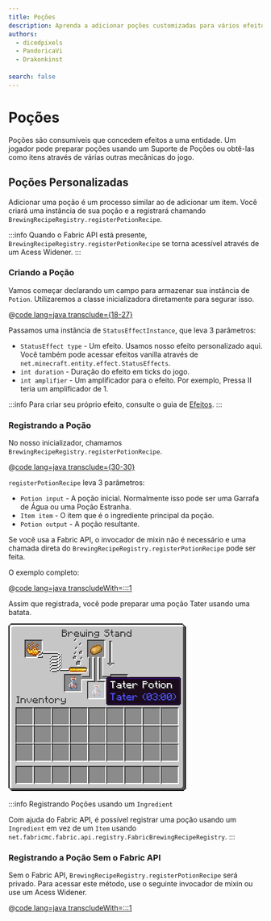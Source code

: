 ```yaml
---
title: Poções
description: Aprenda a adicionar poções customizadas para vários efeitos de estado.
authors:
  - dicedpixels
  - PandoricaVi
  - Drakonkinst

search: false
---
```


# Poções

Poções são consumíveis que concedem efeitos a uma entidade. Um jogador pode preparar poções usando um Suporte de Poções ou obtê-las como itens através de várias outras mecânicas do jogo.

## Poções Personalizadas

Adicionar uma poção é um processo similar ao de adicionar um item. Você criará uma instância de sua poção e a registrará chamando `BrewingRecipeRegistry.registerPotionRecipe`.

:::info
Quando o Fabric API está presente, `BrewingRecipeRegistry.registerPotionRecipe` se torna acessível através de um Acess Widener.
:::

### Criando a Poção

Vamos começar declarando um campo para armazenar sua instância de `Potion`. Utilizaremos a classe inicializadora diretamente para segurar isso.

@[code lang=java transclude={18-27}](@/reference/latest/src/main/java/com/example/docs/potion/FabricDocsReferencePotions.java)

Passamos uma instância de `StatusEffectInstance`, que leva 3 parâmetros:

- `StatusEffect type` - Um efeito. Usamos nosso efeito personalizado aqui. Você também pode acessar efeitos vanilla através de `net.minecraft.entity.effect.StatusEffects`.
- `int duration` - Duração do efeito em ticks do jogo.
- `int amplifier` - Um amplificador para o efeito. Por exemplo, Pressa II teria um amplificador de 1.

:::info
Para criar seu próprio efeito, consulte o guia de [Efeitos](../entities/effects).
:::

### Registrando a Poção

No nosso inicializador, chamamos `BrewingRecipeRegistry.registerPotionRecipe`.

@[code lang=java transclude={30-30}](@/reference/latest/src/main/java/com/example/docs/potion/FabricDocsReferencePotions.java)

`registerPotionRecipe` leva 3 parâmetros:

- `Potion input` - A poção inicial. Normalmente isso pode ser uma Garrafa de Água ou uma Poção Estranha.
- `Item item` - O item que é o ingrediente principal da poção.
- `Potion output` - A poção resultante.

Se você usa a Fabric API, o invocador de mixin não é necessário e uma chamada direta do `BrewingRecipeRegistry.registerPotionRecipe` pode ser feita.

O exemplo completo:

@[code lang=java transcludeWith=:::1](@/reference/latest/src/main/java/com/example/docs/potion/FabricDocsReferencePotions.java)

Assim que registrada, você pode preparar uma poção Tater usando uma batata.

![Efeito no inventário do jogador](/assets/develop/tater-potion.png)

:::info Registrando Poções usando um `Ingredient`

Com ajuda do Fabric API, é possível registrar uma poção usando um `Ingredient` em vez de um `Item` usando `net.fabricmc.fabric.api.registry.FabricBrewingRecipeRegistry`.
:::

### Registrando a Poção Sem o Fabric API

Sem o Fabric API, `BrewingRecipeRegistry.registerPotionRecipe` será privado. Para acessar este método, use o seguinte invocador de mixin ou use um Acess Widener.

@[code lang=java transcludeWith=:::1](@/reference/latest/src/main/java/com/example/docs/mixin/potion/BrewingRecipeRegistryInvoker.java)

